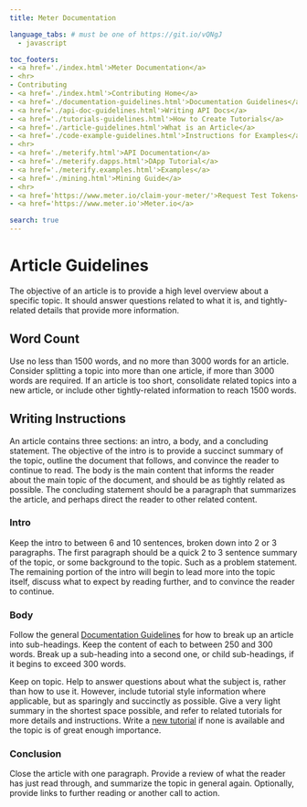 ```yaml
---
title: Meter Documentation

language_tabs: # must be one of https://git.io/vQNgJ
  - javascript

toc_footers:
- <a href='./index.html'>Meter Documentation</a>
- <hr>
- Contributing
- <a href='./index.html'>Contributing Home</a>
- <a href='./documentation-guidelines.html'>Documentation Guidelines</a>
- <a href='./api-doc-guidelines.html'>Writing API Docs</a>
- <a href='./tutorials-guidelines.html'>How to Create Tutorials</a>
- <a href='./article-guidelines.html'>What is an Article</a>
- <a href='./code-example-guidelines.html'>Instructions for Examples</a>
- <hr>
- <a href='./meterify.html'>API Documentation</a>
- <a href='./meterify.dapps.html'>DApp Tutorial</a>
- <a href='./meterify.examples.html'>Examples</a>
- <a href='./mining.html'>Mining Guide</a>
- <hr>  
- <a href='https://www.meter.io/claim-your-meter/'>Request Test Tokens</a>
- <a href='https://www.meter.io'>Meter.io</a>

search: true
---
```


# Article Guidelines

The objective of an article is to provide a high level overview about a specific topic. It should answer questions related to what it is, and tightly-related details that provide more information.

## Word Count

Use no less than 1500 words, and no more than 3000 words for an article. Consider splitting a topic into more than one article, if more than 3000 words are required. If an article is too short, consolidate related topics into a new article, or include other tightly-related information to reach 1500 words.  

## Writing Instructions

An article contains three sections: an intro, a body, and a concluding statement. The objective of the intro is to provide a succinct summary of the topic, outline the document that follows, and convince the reader to continue to read. The body is the main content that informs the reader about the main topic of the document, and should be as tightly related as possible. The concluding statement should be a paragraph that summarizes the article, and perhaps direct the reader to other related content.

### Intro

Keep the intro to between 6 and 10 sentences, broken down into 2 or 3 paragraphs. The first paragraph should be a quick 2 to 3 sentence summary of the topic, or some background to the topic. Such as a problem statement. The remaining portion of the intro will begin to lead more into the topic itself, discuss what to expect by reading further, and to convince the reader to continue.

### Body

Follow the general [Documentation Guidelines](documentation-guidelines.html) for how to break up an article into sub-headings. Keep the content of each to between 250 and 300 words. Break up a sub-heading into a second one, or child sub-headings, if it begins to exceed 300 words.

Keep on topic. Help to answer questions about what the subject is, rather than how to use it. However, include tutorial style information where applicable, but as sparingly and succinctly as possible. Give a very light summary in the shortest space possible, and refer to related tutorials for more details and instructions. Write a [new tutorial](#tutorial-guidelines.html) if none is available and the topic is of great enough importance.    

### Conclusion

Close the article with one paragraph. Provide a review of what the reader has just read through, and summarize the topic in general again. Optionally, provide links to further reading or another call to action.
